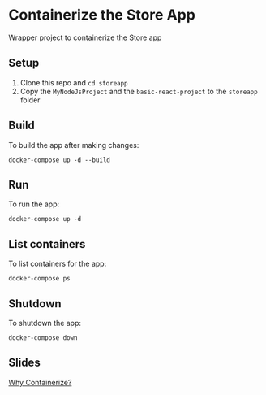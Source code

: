 # Containerize the Store App
Wrapper project to containerize the Store app

## Setup

1. Clone this repo and `cd storeapp`
2. Copy the `MyNodeJsProject` and the `basic-react-project` to the `storeapp` folder

## Build

To build the app after making changes:

```
docker-compose up -d --build
```

## Run

To run the app:

```
docker-compose up -d
```

## List containers

To list containers for the app:

```
docker-compose ps
```

## Shutdown

To shutdown the app:

```
docker-compose down
```

## Slides

[Why Containerize?](https://speakerdeck.com/rupakg/why-containerize)
